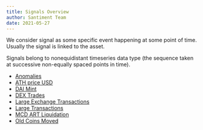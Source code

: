 ```yaml
---
title: Signals Overview
author: Santiment Team
date: 2021-05-27
---
```


We consider signal as some specific event happening at some point of time. Usually the signal is linked to the asset.

Signals belong to nonequidistant timeseries data type (the sequence taken at successive non-equally spaced points in time).

- [Anomalies](/signals/anomalies)
- [ATH price USD](/signals/ath-price-usd)
- [DAI Mint](/signals/dai-mint)
- [DEX Trades](/signals/dex-trades)
- [Large Exchange Transactions](/signals/large-exchange-transactions)
- [Large Transactions](/signals/large-transactions)
- [MCD ART Liquidation](/signals/mcd-art-liquidation)
- [Old Coins Moved](/signals/old-coins-moved)